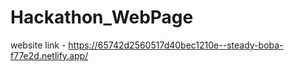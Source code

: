 # Hackathon_WebPage

website link - https://65742d2560517d40bec1210e--steady-boba-f77e2d.netlify.app/
